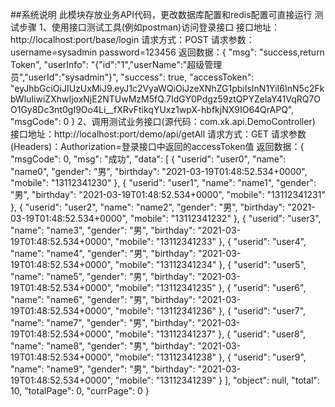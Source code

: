 ##系统说明
此模块存放业务API代码，更改数据库配置和redis配置可直接运行
测试步骤
1、使用接口测试工具(例如postman)访问登录接口
接口地址：http://localhost:port/base/login
请求方式：POST
请求参数：username=sysadmin 
          password=123456
返回数据：{
                 "msg": "success,return Token",
                 "userInfo": "{\"id\":\"1\",\"userName\":\"超级管理员\",\"userId\":\"sysadmin\"}",
                 "success": true,
                 "accessToken": "eyJhbGciOiJIUzUxMiJ9.eyJ1c2VyaWQiOiJzeXNhZG1pbiIsInN1YiI6InN5c2FkbWluIiwiZXhwIjoxNjE2NTUwMzM5fQ.7IdGY0Pdgz59ztQPYZelaY41VqRQ7OO1Gy8Dc3nt0gI9Oo4Li__fXRvFtikqYUxz1wpX-hbfkjNX9IO64QrAPQ",
                 "msgCode": 0
            }
2、调用测试业务接口(源代码：com.xk.api.DemoController)
接口地址：http://localhost:port/demo/api/getAll
请求方式：GET
请求参数(Headers)：Authorization=登录接口中返回的accessToken值 
返回数据：{
         "msgCode": 0,
         "msg": "成功",
         "data": [
             {
                 "userid": "user0",
                 "name": "name0",
                 "gender": "男",
                 "birthday": "2021-03-19T01:48:52.534+0000",
                 "mobile": "13112341230"
             },
             {
                 "userid": "user1",
                 "name": "name1",
                 "gender": "男",
                 "birthday": "2021-03-19T01:48:52.534+0000",
                 "mobile": "13112341231"
             },
             {
                 "userid": "user2",
                 "name": "name2",
                 "gender": "男",
                 "birthday": "2021-03-19T01:48:52.534+0000",
                 "mobile": "13112341232"
             },
             {
                 "userid": "user3",
                 "name": "name3",
                 "gender": "男",
                 "birthday": "2021-03-19T01:48:52.534+0000",
                 "mobile": "13112341233"
             },
             {
                 "userid": "user4",
                 "name": "name4",
                 "gender": "男",
                 "birthday": "2021-03-19T01:48:52.534+0000",
                 "mobile": "13112341234"
             },
             {
                 "userid": "user5",
                 "name": "name5",
                 "gender": "男",
                 "birthday": "2021-03-19T01:48:52.534+0000",
                 "mobile": "13112341235"
             },
             {
                 "userid": "user6",
                 "name": "name6",
                 "gender": "男",
                 "birthday": "2021-03-19T01:48:52.534+0000",
                 "mobile": "13112341236"
             },
             {
                 "userid": "user7",
                 "name": "name7",
                 "gender": "男",
                 "birthday": "2021-03-19T01:48:52.534+0000",
                 "mobile": "13112341237"
             },
             {
                 "userid": "user8",
                 "name": "name8",
                 "gender": "男",
                 "birthday": "2021-03-19T01:48:52.534+0000",
                 "mobile": "13112341238"
             },
             {
                 "userid": "user9",
                 "name": "name9",
                 "gender": "男",
                 "birthday": "2021-03-19T01:48:52.534+0000",
                 "mobile": "13112341239"
             }
         ],
         "object": null,
         "total": 10,
         "totalPage": 0,
         "currPage": 0
     }